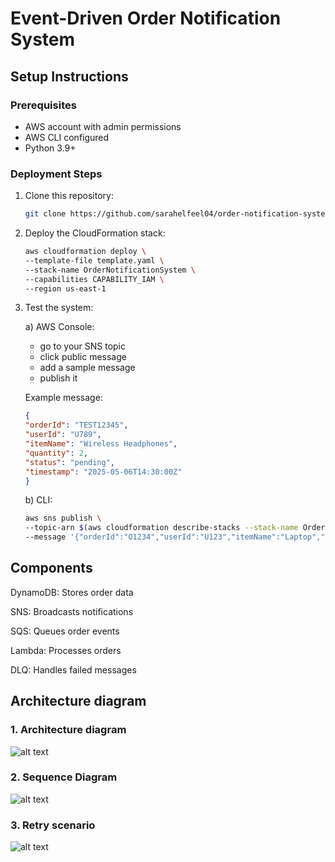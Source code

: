 # Event-Driven Order Notification System


## Setup Instructions

### Prerequisites
- AWS account with admin permissions
- AWS CLI configured
- Python 3.9+

### Deployment Steps
1. Clone this repository:
   ```bash
   git clone https://github.com/sarahelfeel04/order-notification-system.git


2. Deploy the CloudFormation stack:

    ```bash
    aws cloudformation deploy \
    --template-file template.yaml \
    --stack-name OrderNotificationSystem \
    --capabilities CAPABILITY_IAM \
    --region us-east-1

3. Test the system:

    a) AWS Console:
    - go to your SNS topic
    - click public message
    - add a sample message
    - publish it

    Example message:
    ```json
    {
    "orderId": "TEST12345",
    "userId": "U789",
    "itemName": "Wireless Headphones",
    "quantity": 2,
    "status": "pending",
    "timestamp": "2025-05-06T14:30:00Z"
    }
    ```

   b) CLI:

    ```bash
    aws sns publish \
    --topic-arn $(aws cloudformation describe-stacks --stack-name OrderNotificationSystem --query "Stacks[0].Outputs[?OutputKey=='OrderTopicARN'].OutputValue" --output text) \
    --message '{"orderId":"O1234","userId":"U123","itemName":"Laptop","quantity":1,"status":"new","timestamp":"2025-05-03T12:00:00Z"}'
    ```

## Components
DynamoDB: Stores order data

SNS: Broadcasts notifications

SQS: Queues order events

Lambda: Processes orders

DLQ: Handles failed messages


## Architecture diagram

### 1. Architecture diagram

![alt text](screenshots/architecture_diagram.png)

### 2. Sequence Diagram

![alt text](screenshots/sequence_diagram.png)

### 3. Retry scenario

![alt text](screenshots/retry_scenario.png)

